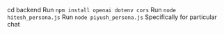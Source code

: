 cd backend
Run `npm install openai dotenv cors`
Run `node hitesh_persona.js`
Run `node piyush_persona.js`
Specifically for particular chat
